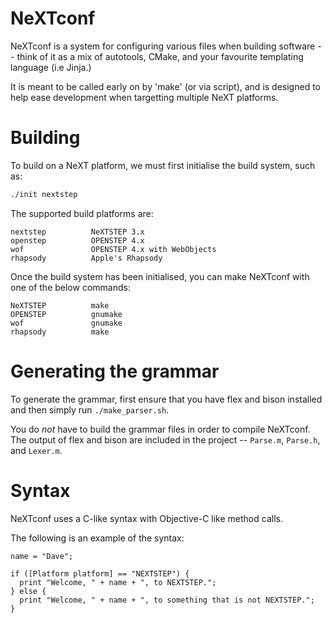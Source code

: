 # NeXTconf

NeXTconf is a system for configuring various files when building
software -- think of it as a mix of autotools, CMake, and your
favourite templating language (i.e Jinja.)

It is meant to be called early on by 'make' (or via script), and is
designed to help ease development when targetting multiple NeXT
platforms.


# Building

To build on a NeXT platform, we must first initialise the build
system, such as:

```sh
./init nextstep
```

The supported build platforms are:

    nextstep          NeXTSTEP 3.x
    openstep          OPENSTEP 4.x
    wof               OPENSTEP 4.x with WebObjects
    rhapsody          Apple's Rhapsody

Once the build system has been initialised, you can make NeXTconf with
one of the below commands:

    NeXTSTEP          make
    OPENSTEP          gnumake
    wof               gnumake
    rhapsody          make


# Generating the grammar

To generate the grammar, first ensure that you have flex and bison
installed and then simply run `./make_parser.sh`.

You do *not* have to build the grammar files in order to compile
NeXTconf.  The output of flex and bison are included in the project --
`Parse.m`, `Parse.h`, and `Lexer.m`.


# Syntax

NeXTconf uses a C-like syntax with Objective-C like method calls.

The following is an example of the syntax:

```objc
name = "Dave";

if ([Platform platform] == "NEXTSTEP") {
  print "Welcome, " + name + ", to NEXTSTEP.";
} else {
  print "Welcome, " + name + ", to something that is not NEXTSTEP.";
}
```
